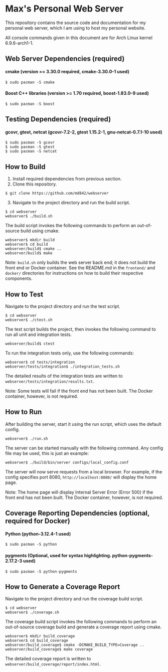 # Max's Personal Web Server
This repository contains the source code and documentation for my personal web server, which I am using to host my personal website.

All console commands given in this document are for Arch Linux kernel 6.9.6-arch1-1.

## Web Server Dependencies (required)

#### cmake (version >= 3.30.0 required, cmake-3.30.0-1 used)
```console
$ sudo pacman -S cmake
```

#### Boost C++ libraries (version >= 1.70 required, boost-1.83.0-9 used)
```console
$ sudo pacman -S boost
```

## Testing Dependencies (required)

#### gcovr, gtest, netcat (gcovr-7.2-2, gtest 1.15.2-1, gnu-netcat-0.7.1-10 used)
```console
$ sudo pacman -S gcovr
$ sudo pacman -S gtest
$ sudo pacman -S netcat
```

## How to Build
1. Install required dependencies from previous section.
2. Clone this repository.
```console
$ git clone https://github.com/md842/webserver
```
3. Navigate to the project directory and run the build script.
```console
$ cd webserver
webserver$ ./build.sh
```
The build script invokes the following commands to perform an out-of-source build using cmake.
```console
webserver$ mkdir build
webserver$ cd build
webserver/build$ cmake ..
webserver/build$ make
```

Note: `build.sh` only builds the web server back end; it does not build the front end or Docker container. See the README.md in the `frontend/` and `docker/` directories for instructions on how to build their respective components.

## How to Test
Navigate to the project directory and run the test script.
```console
$ cd webserver
webserver$ ./ctest.sh
```

The test script builds the project, then invokes the following command to run all unit and integration tests.
```console
webserver/build$ ctest
```

To run the integration tests only, use the following commands:
```console
webserver$ cd tests/integration
webserver/tests/integration$ ./integration_tests.sh
```
The detailed results of the integration tests are written to `webserver/tests/integration/results.txt`.

Note: Some tests will fail if the front end has not been built. The Docker container, however, is not required.

## How to Run
After building the server, start it using the run script, which uses the default config.
```console
webserver$ ./run.sh
```

The server can be started manually with the following command. Any config file may be used, this is just an example:
```console
webserver$ ./build/bin/server configs/local_config.conf
```

The server will now serve requests from a local browser. For example, if the config specifies port 8080, `http://localhost:8080/` will display the home page.

Note: The home page will display Internal Server Error (Error 500) if the front end has not been built. The Docker container, however, is not required.

## Coverage Reporting Dependencies (optional, required for Docker)

#### Python (python-3.12.4-1 used)
```console
$ sudo pacman -S python
```

#### pygments (Optional, used for syntax highlighting. python-pygments-2.17.2-3 used)
```console
$ sudo pacman -S python-pygments
```

## How to Generate a Coverage Report
Navigate to the project directory and run the coverage build script.
```console
$ cd webserver
webserver$ ./coverage.sh
```
The coverage build script invokes the following commands to perform an out-of-source coverage build and generate a coverage report using cmake.
```console
webserver$ mkdir build_coverage
webserver$ cd build_coverage
webserver/build_coverage$ cmake -DCMAKE_BUILD_TYPE=Coverage ..
webserver/build_coverage$ make coverage
```
The detailed coverage report is written to `webserver/build_coverage/report/index.html`.